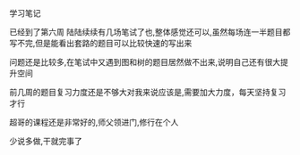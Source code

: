 学习笔记

已经到了第六周
陆陆续续有几场笔试了也,整体感觉还可以,虽然每场连一半题目都写不完,但是能看出套路的题目可以比较快速的写出来

问题还是比较多,在笔试中又遇到图和树的题目居然做不出来,说明自己还有很大提升空间

前几周的题目复习力度还是不够大对我来说应该是,需要加大力度，每天坚持复习才行

超哥的课程还是非常好的,师父领进门,修行在个人

少说多做,干就完事了
